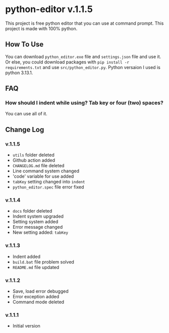 # python-editor v.1.1.5

This project is free python editor that you can use at command prompt. This project is made with 100% python.

## How To Use

You can download `python_editor.exe` file and `settings.json` file and use it. Or else, you could download packages with `pip install -r requirements.txt` and use `src/python_editor.py`. Python versaion I used is python 3.13.1.

## FAQ

### How should I indent while using? Tab key or four (two) spaces?

You can use all of it.

## Change Log

### v.1.1.5

- `utils` folder deleted
- Github action added
- `CHANGELOG.md` file deleted
- Line command system changed
- 'code' variable for use added
- `tabKey` setting changed into `indent`
- `python_editor.spec` file error fixed

### v.1.1.4

- `docs` folder deleted
- Indent system upgraded
- Setting system added
- Error message changed
- New setting added: `tabKey`

### v.1.1.3

- Indent added
- `build.bat` file problem solved
- `README.md` file updated

### v.1.1.2

- Save, load error debugged
- Error exception added
- Command mode deleted

### v.1.1.1

- Initial version